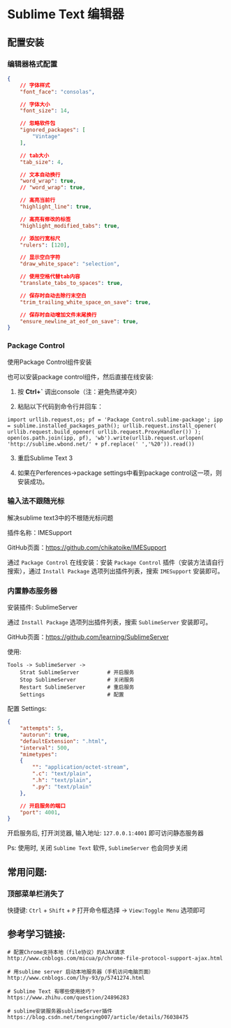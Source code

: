 # Sublime Text 编辑器

## 配置安装
### 编辑器格式配置
```json
{
    // 字体样式
    "font_face": "consolas",

    // 字体大小
    "font_size": 14,

    // 忽略软件包
    "ignored_packages": [
        "Vintage"
    ],

    // tab大小
    "tab_size": 4,

    // 文本自动换行
    "word_wrap": true,
    // "word_wrap": true,

    // 高亮当前行
    "highlight_line": true,

    // 高亮有修改的标签
    "highlight_modified_tabs": true,

    // 添加行宽标尺
    "rulers": [120],

    // 显示空白字符
    "draw_white_space": "selection",

    // 使用空格代替tab内容
    "translate_tabs_to_spaces": true,

    // 保存时自动去除行末空白
    "trim_trailing_white_space_on_save": true,

    // 保存时自动增加文件末尾换行
    "ensure_newline_at_eof_on_save": true,
}
```

### Package Control
使用Package Control组件安装

也可以安装package control组件，然后直接在线安装:

1. 按 **Ctrl+\`** 调出console（注：避免热键冲突）

2. 粘贴以下代码到命令行并回车：
```shell
import urllib.request,os; pf = 'Package Control.sublime-package'; ipp = sublime.installed_packages_path(); urllib.request.install_opener( urllib.request.build_opener( urllib.request.ProxyHandler()) ); open(os.path.join(ipp, pf), 'wb').write(urllib.request.urlopen( 'http://sublime.wbond.net/' + pf.replace(' ','%20')).read())
```

3. 重启Sublime Text 3

4. 如果在Perferences->package settings中看到package control这一项，则安装成功。

### 输入法不跟随光标
解决sublime text3中的不根随光标问题

插件名称：IMESupport

GitHub页面：https://github.com/chikatoike/IMESupport

通过 `Package Control` 在线安装：安装 `Package Control` 插件（安装方法请自行搜索），通过 `Install Package` 选项列出插件列表，搜索 `IMESupport` 安装即可。

### 内置静态服务器
安装插件: SublimeServer

通过 `Install Package` 选项列出插件列表，搜索 `SublimeServer` 安装即可。

GitHub页面：https://github.com/learning/SublimeServer

使用:
```shell
Tools -> SublimeServer ->
    Strat SublimeServer         # 开启服务
    Stop SublimeServer          # 关闭服务
    Restart SublimeServer       # 重启服务
    Settings                    # 配置
```

配置 Settings:
```json
{
    "attempts": 5,
    "autorun": true,
    "defaultExtension": ".html",
    "interval": 500,
    "mimetypes":
    {
        "": "application/octet-stream",
        ".c": "text/plain",
        ".h": "text/plain",
        ".py": "text/plain"
    },

    // 开启服务的端口
    "port": 4001,
}
```

开启服务后, 打开浏览器, 输入地址: `127.0.0.1:4001` 即可访问静态服务器

Ps: 使用时, 关闭 `Sublime Text` 软件, `SublimeServer` 也会同步关闭


## 常用问题:
### 顶部菜单栏消失了
快捷键: `Ctrl` + `Shift` + `P` 打开命令框选择 -> `View:Toggle Menu` 选项即可


## 参考学习链接:
```shell
# 配置Chrome支持本地（file协议）的AJAX请求
http://www.cnblogs.com/micua/p/chrome-file-protocol-support-ajax.html

# 用sublime server 启动本地服务器（手机访问电脑页面）
http://www.cnblogs.com/lhy-93/p/5741274.html

# Sublime Text 有哪些使用技巧？
https://www.zhihu.com/question/24896283

# sublime安装服务器sublimeServer插件
https://blog.csdn.net/tengxing007/article/details/76038475
```
